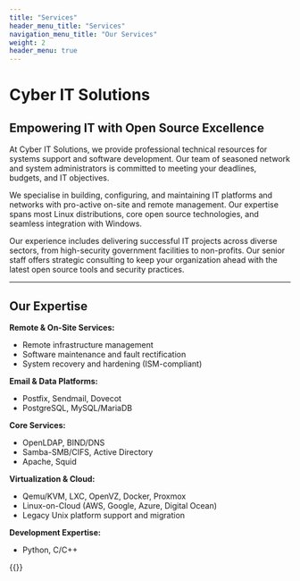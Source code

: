 ```yaml
---
title: "Services"
header_menu_title: "Services"
navigation_menu_title: "Our Services"
weight: 2
header_menu: true
---
```


# Cyber IT Solutions

## Empowering IT with Open Source Excellence

At Cyber IT Solutions, we provide professional technical resources for systems
support and software development. Our team of seasoned network and
system administrators is committed to meeting your deadlines, budgets, and IT
objectives.

We specialise in building, configuring, and maintaining IT platforms and
networks with pro-active on-site and remote management. Our expertise spans
most Linux distributions, core open source technologies, and seamless integration with Windows.

Our experience includes delivering successful IT projects across diverse
sectors, from high-security government facilities to non-profits. Our senior
staff offers strategic consulting to keep your organization ahead with the
latest open source tools and security practices.

---

## Our Expertise

**Remote & On-Site Services:**
- Remote infrastructure management
- Software maintenance and fault rectification
- System recovery and hardening (ISM-compliant)

**Email & Data Platforms:**
- Postfix, Sendmail, Dovecot
- PostgreSQL, MySQL/MariaDB

**Core Services:**
- OpenLDAP, BIND/DNS
- Samba-SMB/CIFS, Active Directory
- Apache, Squid

**Virtualization & Cloud:**
- Qemu/KVM, LXC, OpenVZ, Docker, Proxmox
- Linux-on-Cloud (AWS, Google, Azure, Digital Ocean)
- Legacy Unix platform support and migration

**Development Expertise:**
- Python, C/C++

{{<services>}}
